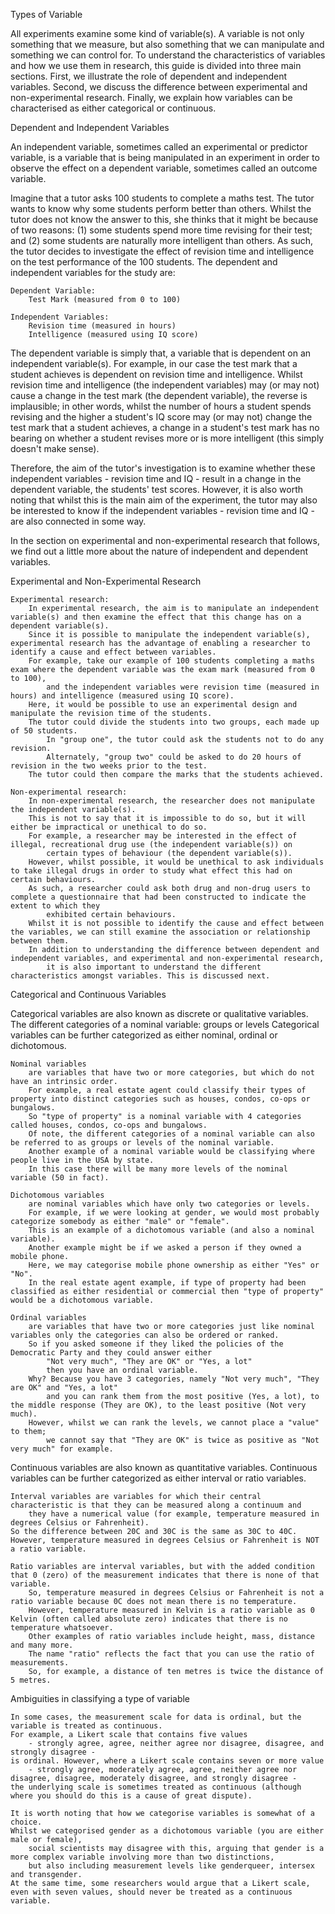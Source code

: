 Types of Variable

All experiments examine some kind of variable(s). 
A variable is not only something that we measure, but also something that we can manipulate and something we can control for. 
To understand the characteristics of variables and how we use them in research, this guide is divided into three main sections. 
First, we illustrate the role of dependent and independent variables. 
Second, we discuss the difference between experimental and non-experimental research. 
Finally, we explain how variables can be characterised as either categorical or continuous.

Dependent and Independent Variables

An independent variable, sometimes called an experimental or predictor variable, 
    is a variable that is being manipulated in an experiment in order to observe the effect on a dependent variable, sometimes called an outcome variable.

Imagine that a tutor asks 100 students to complete a maths test. 
The tutor wants to know why some students perform better than others. 
Whilst the tutor does not know the answer to this, she thinks that it might be because of two reasons: 
    (1) some students spend more time revising for their test; and 
    (2) some students are naturally more intelligent than others. 
As such, the tutor decides to investigate the effect of revision time and intelligence on the test performance of the 100 students. 
The dependent and independent variables for the study are:

    Dependent Variable: 
        Test Mark (measured from 0 to 100)

    Independent Variables: 
        Revision time (measured in hours) 
        Intelligence (measured using IQ score)

The dependent variable is simply that, a variable that is dependent on an independent variable(s). 
For example, in our case the test mark that a student achieves is dependent on revision time and intelligence. 
Whilst revision time and intelligence (the independent variables) may (or may not) cause a change in the test mark (the dependent variable), 
the reverse is implausible; in other words, whilst the number of hours a student spends revising and the higher a student's IQ score may (or may not) 
    change the test mark that a student achieves, 
    a change in a student's test mark has no bearing on whether a student revises more or is more intelligent (this simply doesn't make sense).

Therefore, the aim of the tutor's investigation is to examine whether these independent variables - revision time and IQ - 
    result in a change in the dependent variable, the students' test scores. 
However, it is also worth noting that whilst this is the main aim of the experiment, 
    the tutor may also be interested to know if the independent variables - revision time and IQ - are also connected in some way.

In the section on experimental and non-experimental research that follows, we find out a little more about the nature of independent and dependent variables.

Experimental and Non-Experimental Research

    Experimental research: 
        In experimental research, the aim is to manipulate an independent variable(s) and then examine the effect that this change has on a dependent variable(s). 
        Since it is possible to manipulate the independent variable(s), experimental research has the advantage of enabling a researcher to identify a cause and effect between variables. 
        For example, take our example of 100 students completing a maths exam where the dependent variable was the exam mark (measured from 0 to 100), 
            and the independent variables were revision time (measured in hours) and intelligence (measured using IQ score). 
        Here, it would be possible to use an experimental design and manipulate the revision time of the students. 
        The tutor could divide the students into two groups, each made up of 50 students. 
            In "group one", the tutor could ask the students not to do any revision. 
            Alternately, "group two" could be asked to do 20 hours of revision in the two weeks prior to the test. 
        The tutor could then compare the marks that the students achieved.

    Non-experimental research: 
        In non-experimental research, the researcher does not manipulate the independent variable(s). 
        This is not to say that it is impossible to do so, but it will either be impractical or unethical to do so. 
        For example, a researcher may be interested in the effect of illegal, recreational drug use (the independent variable(s)) on 
            certain types of behaviour (the dependent variable(s)). 
        However, whilst possible, it would be unethical to ask individuals to take illegal drugs in order to study what effect this had on certain behaviours. 
        As such, a researcher could ask both drug and non-drug users to complete a questionnaire that had been constructed to indicate the extent to which they 
            exhibited certain behaviours. 
        Whilst it is not possible to identify the cause and effect between the variables, we can still examine the association or relationship between them.
        In addition to understanding the difference between dependent and independent variables, and experimental and non-experimental research, 
            it is also important to understand the different characteristics amongst variables. This is discussed next.

    
Categorical and Continuous Variables

Categorical variables are also known as discrete or qualitative variables.
    The different categories of a nominal variable: groups or levels
Categorical variables can be further categorized as either nominal, ordinal or dichotomous.

    Nominal variables 
        are variables that have two or more categories, but which do not have an intrinsic order. 
        For example, a real estate agent could classify their types of property into distinct categories such as houses, condos, co-ops or bungalows. 
        So "type of property" is a nominal variable with 4 categories called houses, condos, co-ops and bungalows. 
        Of note, the different categories of a nominal variable can also be referred to as groups or levels of the nominal variable. 
        Another example of a nominal variable would be classifying where people live in the USA by state. 
        In this case there will be many more levels of the nominal variable (50 in fact).

    Dichotomous variables 
        are nominal variables which have only two categories or levels. 
        For example, if we were looking at gender, we would most probably categorize somebody as either "male" or "female". 
        This is an example of a dichotomous variable (and also a nominal variable). 
        Another example might be if we asked a person if they owned a mobile phone. 
        Here, we may categorise mobile phone ownership as either "Yes" or "No". 
        In the real estate agent example, if type of property had been classified as either residential or commercial then "type of property" would be a dichotomous variable.
    
    Ordinal variables 
        are variables that have two or more categories just like nominal variables only the categories can also be ordered or ranked. 
        So if you asked someone if they liked the policies of the Democratic Party and they could answer either 
            "Not very much", "They are OK" or "Yes, a lot" 
            then you have an ordinal variable. 
        Why? Because you have 3 categories, namely "Not very much", "They are OK" and "Yes, a lot" 
            and you can rank them from the most positive (Yes, a lot), to the middle response (They are OK), to the least positive (Not very much). 
        However, whilst we can rank the levels, we cannot place a "value" to them; 
            we cannot say that "They are OK" is twice as positive as "Not very much" for example.

Continuous variables are also known as quantitative variables. 
Continuous variables can be further categorized as either interval or ratio variables.

    Interval variables are variables for which their central characteristic is that they can be measured along a continuum and 
        they have a numerical value (for example, temperature measured in degrees Celsius or Fahrenheit). 
    So the difference between 20C and 30C is the same as 30C to 40C. 
    However, temperature measured in degrees Celsius or Fahrenheit is NOT a ratio variable.

    Ratio variables are interval variables, but with the added condition that 0 (zero) of the measurement indicates that there is none of that variable. 
        So, temperature measured in degrees Celsius or Fahrenheit is not a ratio variable because 0C does not mean there is no temperature. 
        However, temperature measured in Kelvin is a ratio variable as 0 Kelvin (often called absolute zero) indicates that there is no temperature whatsoever. 
        Other examples of ratio variables include height, mass, distance and many more. 
        The name "ratio" reflects the fact that you can use the ratio of measurements. 
        So, for example, a distance of ten metres is twice the distance of 5 metres.

Ambiguities in classifying a type of variable

    In some cases, the measurement scale for data is ordinal, but the variable is treated as continuous. 
    For example, a Likert scale that contains five values 
        - strongly agree, agree, neither agree nor disagree, disagree, and strongly disagree - 
    is ordinal. However, where a Likert scale contains seven or more value 
        - strongly agree, moderately agree, agree, neither agree nor disagree, disagree, moderately disagree, and strongly disagree - 
    the underlying scale is sometimes treated as continuous (although where you should do this is a cause of great dispute).

    It is worth noting that how we categorise variables is somewhat of a choice. 
    Whilst we categorised gender as a dichotomous variable (you are either male or female), 
        social scientists may disagree with this, arguing that gender is a more complex variable involving more than two distinctions, 
        but also including measurement levels like genderqueer, intersex and transgender. 
    At the same time, some researchers would argue that a Likert scale, even with seven values, should never be treated as a continuous variable.